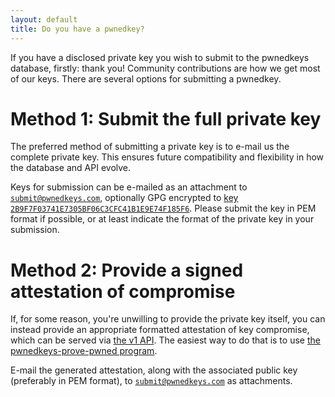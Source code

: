```yaml
---
layout: default
title: Do you have a pwnedkey?
---
```

If you have a disclosed private key you wish to submit to the pwnedkeys
database, firstly: thank you!  Community contributions are how we get most
of our keys.  There are several options for submitting a pwnedkey.


# Method 1: Submit the full private key

The preferred method of submitting a private key is to e-mail us the
complete private key.  This ensures future compatibility and flexibility in
how the database and API evolve.

Keys for submission can be e-mailed as an attachment to
[`submit@pwnedkeys.com`](mailto:submit@pwnedkeys.com), optionally
GPG encrypted to [key
`2B9F7F03741E7305BF06C3CFC41B1E9E74F185F6`](pwnedkeys.gpg).
Please submit the key in PEM format if possible, or at least indicate the
format of the private key in your submission.


# Method 2: Provide a signed attestation of compromise

If, for some reason, you're unwilling to provide the private key itself, you
can instead provide an appropriate formatted attestation of key compromise,
which can be served via [the v1 API](search.html).  The easiest way to do that
is to use [the pwnedkeys-prove-pwned program](https://github.com/pwnedkeys/pwnedkeys-tools#generate-a-compromise-attestation).

E-mail the generated attestation, along with the associated public key
(preferably in PEM format), to
[`submit@pwnedkeys.com`](mailto:submit@pwnedkeys.com) as attachments.
